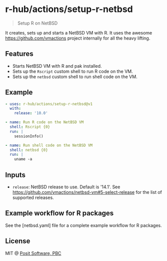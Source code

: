 # r-hub/actions/setup-r-netbsd

> Setup R on NetBSD

It creates, sets up and starts a NetBSD VM with R.
It uses the awesome https://github.com/vmactions project internally for
all the heavy lifting.

## Features

* Starts NetBSD VM with R and pak installed.
* Sets up the `Rscript` custom shell to run R code on the VM.
* Sets up the `netbsd` custom shell to run shell code on the VM.

## Example

```yaml
- uses: r-hub/actions/setup-r-netbsd@v1
  with:
    release: '10.0'

- name: Run R code on the NetBSD VM
  shell: Rscript {0}
  run: |
    sessionInfo()

- name: Run shell code on the NetBSD VM
  shell: netbsd {0}
  run: |
    uname -a
```

## Inputs

* `release`: NetBSD release to use. Default is '14.1'. See
  https://github.com/vmactions/netbsd-vm#5-select-release for the list
  of supported releases.

## Example workflow for R packages

See the [netbsd.yaml] file for a complete example workflow for R
packages.

## License

MIT @ [Posit Software, PBC](https://posit.co)
